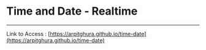 # Time and Date - Realtime
----
Link to Access : [https://arpitghura.github.io/time-date](https://arpitghura.github.io/time-date)
